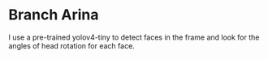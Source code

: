# Branch Arina
I use a pre-trained yolov4-tiny to detect faces in the frame and look for the angles of head rotation for each face.